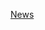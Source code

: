 [News](http://htmlpreview.github.io/?https://github.com/HQingChen/Web_TrainingProjects/blob/master/News/News.html)
